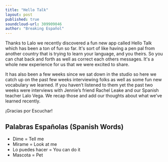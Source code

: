 ```yaml
---
title: "Hello Talk"
layout: post
published: true
soundcloud-url: 309909046
author: "Breaking Español"
---
```

Thanks to Lalo we recently discovered a fun new app called Hello Talk which has been a ton of fun so far. It's sort of like having a pen pal from another country that is trying to learn your language, and you theirs. So you can chat back and forth as well as correct each others messages. It's a whole new experience for us that we were excited to share.

It has also been a few weeks since we sat down in the studio so here we catch up on the past few weeks interviewing folks as well as some fun new vocabulary we learned. If you haven’t listened to them yet the past two weeks were interviews with Jennie’s friend Rachel Leake and our Spanish teacher Lalo Vega. We recap those and add our thoughts about what we’ve learned recently.

¡Gracias por Escuchar!


## Palabras Españolas (Spanish Words)
- Dime = Tell me
- Mirame = Look at me
- Lo puedes hacer = You can do it
- Mascota = Pet
